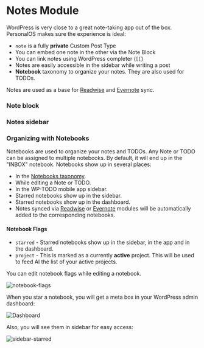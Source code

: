 # Notes Module

WordPress is very close to a great note-taking app out of the box. PersonalOS makes sure the experience is ideal:

- `note` is a fully **private** Custom Post Type
- You can embed one note in the other via the Note Block
- You can link notes using WordPress completer (`[[`)
- Notes are easily accessible in the sidebar while writing a post
- **Notebook** taxonomy to organize your notes. They are also used for TODOs.

Notes are used as a base for [Readwise](../readwise) and [Evernote](../evernote) sync.

### Note block



### Notes sidebar

### Organizing with Notebooks

Notebooks are used to organize your notes and TODOs. Any Note or TODO can be assigned to multiple notebooks. By default, it will end up in the "INBOX" notebook.
Notebooks show up in several places:

- In the [Notebooks taxonomy](edit-tags.php?taxonomy=notebook&post_type=notes).
- While editing a Note or TODO.
- In the WP-TODO mobile app sidebar.
- Starred notebooks show up in the sidebar.
- Starred notebooks show up in the dashboard.
- Notes synced via [Readwise](../readwise) or [Evernote](../evernote) modules will be automatically added to the corresponding notebooks.

#### Notebook Flags

- `starred` - Starred notebooks show up in the sidebar, in the app and in the dashboard.
- `project` - This is marked as a currently **active** project. This will be used to feed AI the list of your active projects.

You can edit notebook flags while editing a notebook.

![notebook-flags](https://github.com/user-attachments/assets/26fa7660-947d-45e5-ac15-5b8526cfeb29)

When you star a notebook, you will get a meta box in your WordPress admin dashboard:

![Dashboard](https://github.com/user-attachments/assets/58fb2ac4-3bec-4dc7-bf08-ce6e88112c7c)

Also, you will see them in sidebar for easy access:

![sidebar-starred](https://github.com/user-attachments/assets/0fe7406f-d670-433a-a92f-8d451ec82f80)

